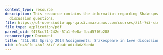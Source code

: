 ```yaml
---
content_type: resource
description: This resource contains the information regarding Shakespeare in Love
  discussion questions.
file: https://ol-ocw-studio-app-qa.s3.amazonaws.com/courses/21l-703-studies-in-drama-stoppard-and-company-spring-2014/cfe45ffd438f857f8bab8d1d3d27bed8_MIT21L_703S14_Shakes_Love.pdf
file_type: application/pdf
parent_uid: 9478cc71-242e-57a1-0e8a-fbcd57f6b288
resourcetype: Document
title: '21L.703 Spring 2014 Assignments: Shakespeare in Love discussion questions'
uid: cfe45ffd-438f-857f-8bab-8d1d3d27bed8
---
```

